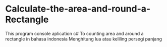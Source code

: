 # Calculate-the-area-and-round-a-Rectangle
This program console aplication c# To counting area and around a rectangle in bahasa indonesia
Menghitung lua atau keliling persegi panjang
